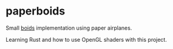 paperboids
====================
Small [boids](http://www.red3d.com/cwr/boids/) implementation using paper airplanes.

Learning Rust and how to use OpenGL shaders with this project.
